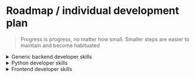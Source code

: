 # Roadmap / individual development plan
> Progress is progress, no matter how small. Smaller steps are easier to maintain and become habituated
<details>
  <summary>Generic backend developer skills</summary>

- Internet
    - [ ] How does the internet work;
    - [ ] HTTP;
    - [ ] DNS;
    - [ ] Browsers and how they work;
- Operating systems
    - [ ] How OS work in general;
    - [ ] Process management;
    - [ ] Threads and concurrency;
    - [ ] Basic UNIX commands;
    - [ ] Memory management;
    - [ ] Interprocess communications;
    - [ ] I/O management;
    - [ ] POSIX basics (stdin, stdout, stderr, pipes);
    - [ ] Basic network concepts.
- Relational databases
    - [ ] PostgreSQL;
    - [ ] ORMs;
    - [ ] ACID;
    - [ ] Transactions;
    - [ ] N+1 problem;
    - [ ] Database normalization;
    - [ ] Indexes and how they work.
- NoSQL databases
    - [ ] MongoDB;
    - [ ] Cassandra;
    - [ ] InfluxDB;
    - [ ] Firebase.
- APIs
    - [ ] REST;
    - [ ] JSON APIs;
    - [ ] gRPC;
    - [ ] Websocket API.
- Authentication
    - [ ] OAuth;
    - [ ] Basic auth;
    - [ ] Token auth;
    - [ ] JWT.
- Caching
    - [ ] CDN;
    - [ ] Server side (Redis, memcached);
    - [ ] Client side.
- Web security
    - [ ] Hashing (sha, scrypt, bcrypt, MD5 and why it's deprecated);
    - [ ] HTTPS;
    - [ ] CSP;
    - [ ] CORS;
    - [ ] SSL/TLS;
    - [ ] OWASP security risks and cheatsheet.
- Testing
    - [ ] Integration testing;
    - [ ] Unit testing;
    - [ ] Functional testing.
    - [ ] CI/CD.
- Design principles
    - [ ] GOF design patterns;
    - [ ] DDD;
    - [ ] TDD;
    - [ ] SOLID;
    - [ ] KISS;
    - [ ] YAGNI;
    - [ ] DRY.
- Architectural patterns
    - [ ] Monolithic app;
    - [ ] Microservices;
    - [ ] Serverless.
- Search engines
    - [ ] Elasticsearch;
    - [ ] Solr.
- Message brockers
    - [ ] RabbitMQ;
    - [ ] Kafka.
- Containerization, virtualization
    - [ ] Docker;
    - [ ] Docker swarm;
    - [ ] Kubernetes.
- Web servers
    - [ ] Nginx.
- Highload and scale
    - [ ] Mitigation strategies (graceful degradation, throttling, backpressure, loadshifting, circuit breaker);
    - [ ] Horizontal vs Vertical scaling.
</details>

<details>
  <summary>Python developer skills</summary>
  
- Basic
    - [ ] Basic sintax;
    - [ ] Variables and datatypes;
    - [ ] Conditionals;
    - [ ] Type casting;
    - [ ] Exceptions;
    - [ ] Functions, builtin functions;
    - [ ] Lists, Tuples, Sets, Dictionaries.
- Datastructures and algorithms
    - [ ] Arrays and linked lists;
    - [ ] Heaps, stacks, queues;
    - [ ] Hash tables;
    - [ ] Binary search trees;
    - [ ] Recursion;
    - [ ] Sorting algorithms.
 - Advanced topics
    - [ ] Regular expressions;
    - [ ] Decorators;
    - [ ] Lambdas;
    - [ ] OOP;
    - [ ] Modules (builtin, custom);
    - [ ] Logging;
    - [ ] Iterators.
- Version control systems
    - [ ] GIT;
    - [ ] Mercurial;
- Repo hosting services
    - [ ] GitHub;
    - [ ] GitLab;
    - [ ] BitBucket.
- Package management
    - [ ] pip;
    - [ ] PyPI.
- Sync Frameworks
    - [ ] Django;
    - [ ] Flask.
- Async frameworks
    - [ ] fastAPI,
    - [ ] tornado.
- ORMs
    - [ ] SQL alchemy;
    - [ ] Alembic;
    - [ ] PonyORM.
- Testing
    - [ ] unittest
</details>

<details>
  <summary>Frontend developer skills</summary>
  
- HTML
    - [ ] Basics;
    - [ ] Forms and validation;
    - [ ] Best practices.
- CSS
    - [ ] Basics;
    - [ ] Making layouts (floats, positioning, display, box model, css grid, flex box);
    - [ ] Responsive design and media queries;
- Javascript
    - [ ] Syntax and basic constructs;
    - [ ] DOM manipulation;
    - [ ] Fetch API / Ajax;
    - [ ] ES6 and modular javascript;
    - [ ] Concepts (hoisting, event bubbling, scope, prototype, shadow dom, strict).
- Package managers
    - [ ] NPM;
    - [ ] Yarn.
- CSS architecture
    - [ ] BEM.
- CSS preprocessors
    - [ ] Sass.
- Modern CSS
    - [ ] Styled components;
    - [ ] CSS modules.
- Task runners
    - [ ] NPM Scripts.
- Bundlers
    - [ ] Webpack;
    - [ ] Esbuild;
    - [ ] Rollup.
- Linters
    - [ ] ESlint;
    - [ ] Prettier.
- Frameworks
    - [ ] React (redux);
    - [ ] Angular (RxJs);
    - [ ] Vue.js.
- CSS frameworks
    - [ ] Bootstrap;
    - [ ] Tailwind CSS;
    - [ ] Material UI.
- Testing 
    - [ ] Jest;
    - [ ] react-testing-library;
    - [ ] Cypress;
    - [ ] Enzyme.
- Type checking
    - [ ] Typescript.
</details>
